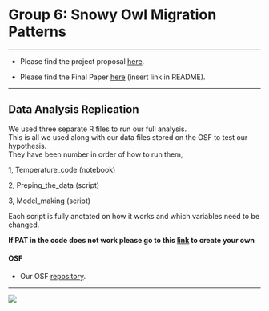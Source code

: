 # Group 6: Snowy Owl Migration Patterns 

---

- Please find the project proposal [here](https://github.com/BIOL4110/Group-6-Owl-Migration/blob/00500aad629ec5f4a02dfcdf2559981a77b3b2ca/Project%20proposal.pdf).

- Please find the Final Paper [here]() (insert link in README).

---

## Data Analysis Replication

We used three separate R files to run our full analysis.<br>
This is all we used along with our data files stored on the OSF to test our hypothesis.<br>
They have been number in order of how to run them,

1, Temperature_code (notebook)

2, Preping_the_data (script)

3, Model_making (script)


Each script is fully anotated on how it works and which variables need to be changed.

**If PAT in the code does not work please go to this [link](https://osf.io/settings/tokens/) to create your own**

#### OSF

- Our OSF [repository](https://osf.io/au49d/?view_only=fed702b9eb8749db846444273943dbec).

--- 

![](https://i.natgeofe.com/k/90bac473-ad17-4d15-a2c5-450dad846d4f/snowy-owl-yawn_3x2.jpg)

